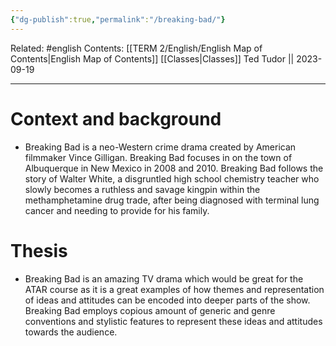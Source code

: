 ```yaml
---
{"dg-publish":true,"permalink":"/breaking-bad/"}
---
```


Related: #english
Contents: [[TERM 2/English/English Map of Contents\|English Map of Contents]]
[[Classes\|Classes]]
Ted Tudor || 2023-09-19
***
# Context and background 
- Breaking Bad is a neo-Western crime drama created by American filmmaker Vince Gilligan. Breaking Bad focuses in on the town of Albuquerque in New Mexico in 2008 and 2010. Breaking Bad follows the story of Walter White, a disgruntled high school chemistry teacher who slowly becomes a ruthless and savage kingpin within the methamphetamine drug trade, after being diagnosed with terminal lung cancer and needing to provide for his family. 

# Thesis 
- Breaking Bad is an amazing TV drama which would be great for the ATAR course as it is a great examples of how  themes and representation of ideas and attitudes can be encoded into deeper parts of the show. Breaking Bad employs copious amount of generic and genre conventions and stylistic features to represent these ideas and attitudes towards the audience. 



